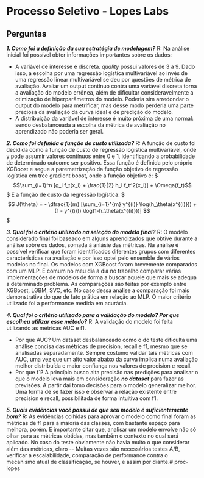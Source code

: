 # Processo Seletivo - Lopes Labs

## Perguntas
***1. Como foi a definição da sua estratégia de modelagem?***
R: Na análise inicial foi possível obter informações importantes sobre os dados:
* A variável de interesse é discreta. *quality* possui valores de 3 a 9. Dado isso, a escolha por uma regressão logística  multivariável ao invés de uma regressão linear multivariável se deu por questões de métrica de avaliação. Avaliar um output contínuo contra uma variável discreta torna a avaliação do modelo errônea, além de dificultar consideravelmente a otimização de hiperparâmetros do modelo. Poderia sim arredondar o output do modelo para metrificar, mas desse modo perderia uma parte preciosa da avaliação da curva ideal e de predição do modelo.
* A distribuição da variável de interesse é muito próxima de uma normal: sendo desbalanceada a escolha da métrica de avaliação no aprendizado não poderia ser geral.

***2. Como foi definida a função de custo utilizada?***
R: A função de custo foi decidida como a função de custo de regressão logística multivariável, onde y pode assumir valores contínuos entre 0 e 1, identificando a probabilidade de determinado outcome ser positivo. Essa função é definida pelo próprio XGBoost e segue a paremetrização da função objetivo de regressão logística em tree gradient boost, onde a função objetivo é:
$$$\sum_{i=1}^n [g_i f_t(x_i) + \frac{1}{2} h_i f_t^2(x_i)] + \Omega(f_t)$$$
E a função de custo da regressão logística:
$$$
J(\theta) = - \dfrac{1}{m} [\sum_{i=1}^{m} y^{(i)} \log(h_\theta(x^{(i)})) + (1 - y^{(i)}) \log(1-h_\theta(x^{(i)}))] 
$$$

***3. Qual foi o critério utilizado na seleção do modelo final?***
R: O modelo considerado final foi baseado em alguns aprendizados que obtive durante a análise sobre os dados, somada à anlásie das métricas. Na análise é possível verificar que foram identificados diferentes grupos com diferentes características na avaliação e por isso optei pelo ensemble de vários modelos no final. Os modelos com XGBoost foram brevemente comparados com um MLP. É comum no meu dia a dia no trabalho comparar várias implementações de modelos de forma a buscar aquele que mais se adequa a determinado problema. As comparações são feitas por exemplo entre XGBoost, LGBM, SVC, etc. No caso dessa análise a comparação foi mais demonstrativa do que de fato prática em relação ao MLP. O maior critério utilizado foi a performance medida em acurácia.

***4. Qual foi o critério utilizado para a validação do modelo? Por que escolheu utilizar esse método?***
R: A validação do modelo foi feita utilizando as métricas AUC e f1.
* Por que AUC? Um dataset desbalanceado como o do teste dificulta uma análise concisa das métricas de precision, recall e f1, mesmo que se analisadas separadamente. Sempre costumo validar tais métricas com AUC, uma vez que um alto valor abaixo da curva implica numa avaliação melhor distribuída e maior confiança nos valores de precision e recall.   
* Por que f1? A princípio busco alta precisão nas predições para analisar o que o modelo leva mais em consideração ***no dataset*** para fazer as previsões. A partir daí tomo decisões para o modelo generalizar melhor. Uma forma de se fazer isso é observar a relação existente entre precision e recall, possibilitada de forma intuitiva com f1.

***5. Quais evidências você possui de que seu modelo é suficientemente bom?***
R: As evidências colhidas para aprovar o modelo como final foram as métricas de f1 para a maioria das classes, com bastante espaço para melhora, porém. 
É importante citar que, analisar um modelo envolve não só olhar para as métricas obtidas, mas também o contexto no qual será aplicado. No caso do teste obviamente não havia muito o que considerar além das métricas, claro -- Muitas vezes são necessários testes A/B, verificar a escalabilidade, comparação de performance contra o mecanismo atual de classificação, se houver, e assim por diante.# proc-lopes
